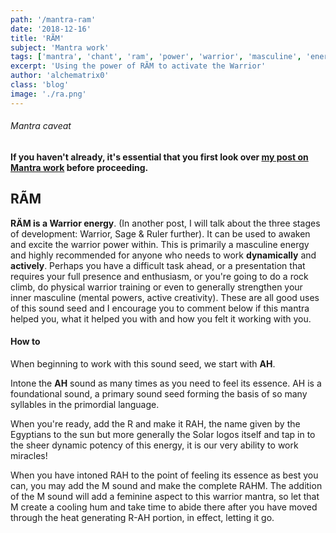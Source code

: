 ```yaml
---
path: '/mantra-ram'
date: '2018-12-16'
title: 'RÃM'
subject: 'Mantra work'
tags: ['mantra', 'chant', 'ram', 'power', 'warrior', 'masculine', 'energy', 'polarity', 'action', 'key1', 'key4']
excerpt: 'Using the power of RÃM to activate the Warrior'
author: 'alchematrix0'
class: 'blog'
image: './ra.png'
---
```

###### Mantra caveat
**If you haven't already, it's essential that you first look over [my post on Mantra work](/mantra-work) before proceeding.**

## RÃM

**RÄM is a Warrior energy**. (In another post, I will talk about the three stages of development: Warrior, Sage & Ruler further). It can be used to awaken and excite the warrior power within. This is primarily a masculine energy and highly recommended for anyone who needs to work **dynamically** and **actively**. Perhaps you have a difficult task ahead, or a presentation that requires your full presence and enthusiasm, or you're going to do a rock climb, do physical warrior training or even to generally strengthen your inner masculine (mental powers, active creativity). These are all good uses of this sound seed and I encourage you to comment below if this mantra helped you, what it helped you with and how you felt it working with you.

#### How to

When beginning to work with this sound seed, we start with **AH**.

Intone the **AH** sound as many times as you need to feel its essence. AH is a foundational sound, a primary sound seed forming the basis of so many syllables in the primordial language.

When you're ready, add the R and make it RAH, the name given by the Egyptians to the sun but more generally the Solar logos itself and tap in to the sheer dynamic potency of this energy, it is our very ability to work miracles!

When you have intoned RAH to the point of feeling its essence as best you can, you may add the M sound and make the complete RAHM.
The addition of the M sound will add a feminine aspect to this warrior mantra, so let that M create a cooling hum and take time to abide there after you have moved through the heat generating R-AH portion, in effect, letting it go.

